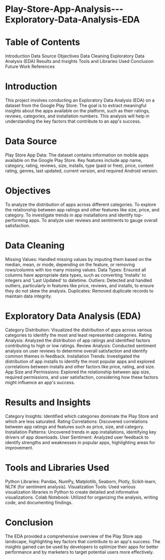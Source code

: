 # Play-Store-App-Analysis---Exploratory-Data-Analysis-EDA
# Table of Contents
Introduction
Data Source
Objectives
Data Cleaning
Exploratory Data Analysis (EDA)
Results and Insights
Tools and Libraries Used
Conclusion
Future Work
References
# Introduction
This project involves conducting an Exploratory Data Analysis (EDA) on a dataset from the Google Play Store. The goal is to extract meaningful insights about the apps available on the platform, such as their ratings, reviews, categories, and installation numbers. This analysis will help in understanding the key factors that contribute to an app's success.

# Data Source
Play Store App Data: The dataset contains information on mobile apps available on the Google Play Store. Key features include app name, category, rating, reviews, size, installs, type (paid or free), price, content rating, genres, last updated, current version, and required Android version.
# Objectives
To analyze the distribution of apps across different categories.
To explore the relationship between app ratings and other features like size, price, and category.
To investigate trends in app installations and identify top-performing apps.
To analyze user reviews and sentiments to gauge overall satisfaction.
# Data Cleaning
Missing Values: Handled missing values by imputing them based on the median, mean, or mode, depending on the feature, or removing rows/columns with too many missing values.
Data Types: Ensured all columns have appropriate data types, such as converting 'Installs' to integers and 'Last Updated' to datetime.
Outliers: Detected and handled outliers, particularly in features like price, reviews, and installs, to ensure they do not skew the analysis.
Duplicates: Removed duplicate records to maintain data integrity.
# Exploratory Data Analysis (EDA)
Category Distribution: Visualized the distribution of apps across various categories to identify the most and least represented categories.
Rating Analysis: Analyzed the distribution of app ratings and identified factors contributing to high or low ratings.
Review Analysis: Conducted sentiment analysis on user reviews to determine overall satisfaction and identify common themes in feedback.
Installation Trends: Investigated the distribution of app installs to identify the most popular apps and explored correlations between installs and other factors like price, rating, and size.
App Size and Permissions: Explored the relationship between app size, required permissions, and user satisfaction, considering how these factors might influence an app's success.
# Results and Insights
Category Insights: Identified which categories dominate the Play Store and which are less saturated.
Rating Correlations: Discovered correlations between app ratings and features such as price, size, and category.
Installation Patterns: Uncovered trends in app installations, identifying key drivers of app downloads.
User Sentiment: Analyzed user feedback to identify strengths and weaknesses in popular apps, highlighting areas for improvement.
# Tools and Libraries Used
Python Libraries: Pandas, NumPy, Matplotlib, Seaborn, Plotly, Scikit-learn, NLTK (for sentiment analysis).
Visualization Tools: Used various visualization libraries in Python to create detailed and informative visualizations.
Colab Notebook: Utilized for organizing the analysis, writing code, and documenting findings.
# Conclusion
The EDA provided a comprehensive overview of the Play Store app landscape, highlighting key factors that contribute to an app's success. The insights gained can be used by developers to optimize their apps for better performance and by marketers to target potential users more effectively.
